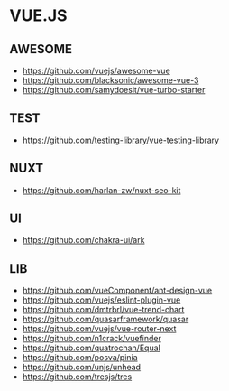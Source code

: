 <h1>VUE.JS</h1>
<h2>AWESOME</h2>
<ul>
<li><a href="https://github.com/vuejs/awesome-vue">https://github.com/vuejs/awesome-vue</a></li>
<li><a href="https://github.com/blacksonic/awesome-vue-3">https://github.com/blacksonic/awesome-vue-3</a></li>
<li><a href="https://github.com/samydoesit/vue-turbo-starter">https://github.com/samydoesit/vue-turbo-starter</a></li>
</ul>
<h2>TEST</h2>
<ul>
<li><a href="https://github.com/testing-library/vue-testing-library">https://github.com/testing-library/vue-testing-library</a></li>
</ul>
<h2>NUXT</h2>
<ul>
<li><a href="https://github.com/harlan-zw/nuxt-seo-kit">https://github.com/harlan-zw/nuxt-seo-kit</a></li>
</ul>
<h2>UI</h2>
<ul>
<li><a href="https://github.com/chakra-ui/ark">https://github.com/chakra-ui/ark</a></li>
</ul>
<h2>LIB</h2>
<ul>
<li><a href="https://github.com/vueComponent/ant-design-vue">https://github.com/vueComponent/ant-design-vue</a></li>
<li><a href="https://github.com/vuejs/eslint-plugin-vue">https://github.com/vuejs/eslint-plugin-vue</a></li>
<li><a href="https://github.com/dmtrbrl/vue-trend-chart">https://github.com/dmtrbrl/vue-trend-chart</a></li>
<li><a href="https://github.com/quasarframework/quasar">https://github.com/quasarframework/quasar</a></li>
<li><a href="https://github.com/vuejs/vue-router-next">https://github.com/vuejs/vue-router-next</a></li>
<li><a href="https://github.com/n1crack/vuefinder">https://github.com/n1crack/vuefinder</a></li>
<li><a href="https://github.com/quatrochan/Equal">https://github.com/quatrochan/Equal</a></li>
<li><a href="https://github.com/posva/pinia">https://github.com/posva/pinia</a></li>
<li><a href="https://github.com/unjs/unhead">https://github.com/unjs/unhead</a></li>
<li><a href="https://github.com/tresjs/tres">https://github.com/tresjs/tres</a></li>
</ul>